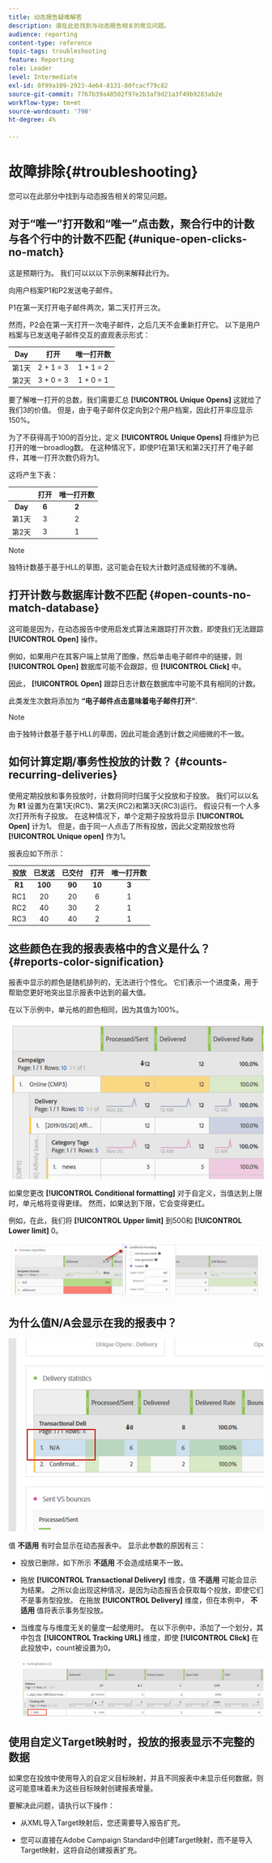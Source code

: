 ```yaml
---
title: 动态报告疑难解答
description: 请在此处找到与动态报告相关的常见问题。
audience: reporting
content-type: reference
topic-tags: troubleshooting
feature: Reporting
role: Leader
level: Intermediate
exl-id: 0f99a109-2923-4e64-8131-80fcacf79c82
source-git-commit: 7767b39a48502f97e2b3af9d21a3f49b9283ab2e
workflow-type: tm+mt
source-wordcount: '790'
ht-degree: 4%

---
```


# 故障排除{#troubleshooting}

您可以在此部分中找到与动态报告相关的常见问题。

## 对于“唯一”打开数和“唯一”点击数，聚合行中的计数与各个行中的计数不匹配 {#unique-open-clicks-no-match}

这是预期行为。
我们可以以以下示例来解释此行为。

向用户档案P1和P2发送电子邮件。

P1在第一天打开电子邮件两次，第二天打开三次。

然而，P2会在第一天打开一次电子邮件，之后几天不会重新打开它。
以下是用户档案与已发送电子邮件交互的直观表示形式：

<table> 
 <thead> 
  <tr> 
   <th align="center"> <strong>Day</strong> <br /> </th> 
   <th align="center"> <strong>打开</strong> <br /> </th> 
   <th align="center"> <strong>唯一打开数</strong> <br /> </th> 
  </tr> 
 </thead> 
 <tbody> 
  <tr> 
   <td align="center"> 第1天<br /> </td> 
   <td align="center"> 2 + 1 = 3<br /> </td> 
   <td align="center"> 1 + 1 = 2<br /> </td> 
  </tr> 
  <tr> 
   <td align="center"> 第2天<br /> </td> 
   <td align="center"> 3 + 0 = 3<br /> </td> 
   <td align="center"> 1 + 0 = 1<br /> </td> 
  </tr>
 </tbody> 
</table>

要了解唯一打开的总数，我们需要汇总 **[!UICONTROL Unique Opens]** 这就给了我们3的价值。 但是，由于电子邮件仅定向到2个用户档案，因此打开率应显示150%。

为了不获得高于100的百分比，定义 **[!UICONTROL Unique Opens]** 将维护为已打开的唯一broadlog数。 在这种情况下，即使P1在第1天和第2天打开了电子邮件，其唯一打开次数仍将为1。

这将产生下表：

<table> 
 <thead> 
  <tr> 
   <th align="center"> <strong></strong> <br /> </th> 
   <th align="center"> <strong>打开</strong> <br /> </th> 
   <th align="center"> <strong>唯一打开数</strong> <br /> </th> 
  </tr> 
 </thead> 
 <tbody> 
  <tr> 
   <td align="center"> <strong> Day </strong><br /> </td> 
   <td align="center"> <strong> 6 </strong><br /> </td> 
   <td align="center"> <strong> 2</strong><br /> </td>
  </tr> 
  <tr> 
   <td align="center"> 第1天<br /> </td> 
   <td align="center"> 3<br /> </td> 
   <td align="center"> 2<br /> </td>
  </tr> 
  <tr> 
   <td align="center"> 第2天<br /> </td> 
   <td align="center"> 3<br /> </td> 
   <td align="center"> 1<br /> </td> 
  </tr> 
 </tbody> 
</table>

>[!NOTE]
>
>独特计数基于基于HLL的草图，这可能会在较大计数时造成轻微的不准确。

## 打开计数与数据库计数不匹配 {#open-counts-no-match-database}

这可能是因为，在动态报告中使用启发式算法来跟踪打开次数，即使我们无法跟踪 **[!UICONTROL Open]** 操作。

例如，如果用户在其客户端上禁用了图像，然后单击电子邮件中的链接，则 **[!UICONTROL Open]** 数据库可能不会跟踪，但 **[!UICONTROL Click]** 中。

因此， **[!UICONTROL Open]** 跟踪日志计数在数据库中可能不具有相同的计数。

此类发生次数将添加为 **“电子邮件点击意味着电子邮件打开”**.

>[!NOTE]
>
>由于独特计数基于基于HLL的草图，因此可能会遇到计数之间细微的不一致。

## 如何计算定期/事务性投放的计数？ {#counts-recurring-deliveries}

使用定期投放和事务投放时，计数将同时归属于父投放和子投放。
我们可以以名为 **R1** 设置为在第1天(RC1)、第2天(RC2)和第3天(RC3)运行。
假设只有一个人多次打开所有子投放。 在这种情况下，单个定期子投放将显示 **[!UICONTROL Open]** 计为1。
但是，由于同一人点击了所有投放，因此父定期投放也将 **[!UICONTROL Unique open]** 作为1。

报表应如下所示：

<table> 
 <thead> 
  <tr> 
   <th align="center"> <strong>投放</strong> <br /> </th> 
   <th align="center"> <strong>已发送</strong> <br /> </th> 
   <th align="center"> <strong>已交付</strong> <br /> </th>
   <th align="center"> <strong>打开</strong> <br /> </th> 
   <th align="center"> <strong>唯一打开数</strong> <br /> </th>
  </tr> 
 </thead> 
 <tbody> 
  <tr> 
   <td align="center"> <strong>R1</strong><br/> </td> 
   <td align="center"> <strong>100</strong><br/> </td> 
   <td align="center"> <strong>90</strong><br/> </td> 
   <td align="center"> <strong>10</strong><br/> </td> 
   <td align="center"> <strong>3</strong><br/> </td> 
  </tr> 
  <tr> 
   <td align="center"> RC1<br/> </td> 
   <td align="center"> 20<br /> </td> 
   <td align="center"> 20<br /> </td> 
   <td align="center"> 6<br /> </td> 
   <td align="center"> 1<br /> </td> 
  </tr>
    <tr> 
   <td align="center"> RC2<br /> </td> 
   <td align="center"> 40<br /> </td> 
   <td align="center"> 30<br /> </td> 
   <td align="center"> 2<br /> </td> 
   <td align="center"> 1<br /> </td> 
  </tr> 
    <tr> 
   <td align="center"> RC3<br /> </td> 
   <td align="center"> 40<br /> </td> 
   <td align="center"> 40<br /> </td> 
   <td align="center"> 2<br /> </td> 
   <td align="center"> 1<br /> </td> 
  </tr> 
 </tbody> 
</table>

## 这些颜色在我的报表表格中的含义是什么？ {#reports-color-signification}

报表中显示的颜色是随机排列的，无法进行个性化。 它们表示一个进度条，用于帮助您更好地突出显示报表中达到的最大值。

在以下示例中，单元格的颜色相同，因为其值为100%。

![](assets/troubleshooting_1.png)

如果您更改 **[!UICONTROL Conditional formatting]** 对于自定义，当值达到上限时，单元格将变得更绿。 然而，如果达到下限，它会变得更红。

例如，在此，我们将 **[!UICONTROL Upper limit]** 到500和 **[!UICONTROL Lower limit]** 0。

![](assets/troubleshooting_2.png)

## 为什么值N/A会显示在我的报表中？

![](assets/troubleshooting_3.png)

值 **不适用** 有时会显示在动态报表中。 显示此参数的原因有三：

* 投放已删除，如下所示 **不适用** 不会造成结果不一致。
* 拖放 **[!UICONTROL Transactional Delivery]** 维度，值 **不适用** 可能会显示为结果。 之所以会出现这种情况，是因为动态报告会获取每个投放，即使它们不是事务型投放。 在拖放 **[!UICONTROL Delivery]** 维度，但在本例中， **不适用** 值将表示事务型投放。
* 当维度与与维度无关的量度一起使用时。 在以下示例中，添加了一个划分，其中包含 **[!UICONTROL Tracking URL]** 维度，即使 **[!UICONTROL Click]** 在此投放中，count被设置为0。

   ![](assets/troubleshooting_4.png)

## 使用自定义Target映射时，投放的报表显示不完整的数据

如果您在投放中使用导入的自定义目标映射，并且不同报表中未显示任何数据，则这可能意味着未为这些目标映射创建报表增量。

要解决此问题，请执行以下操作：

* 从XML导入Target映射后，您还需要导入报告扩充。

* 您可以直接在Adobe Campaign Standard中创建Target映射，而不是导入Target映射，这将自动创建报表扩充。
